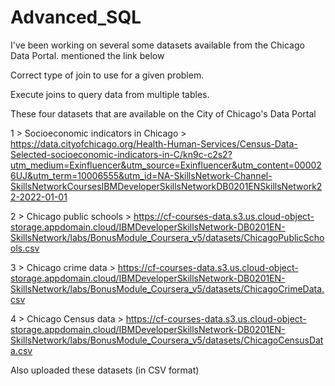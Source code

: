 # Advanced_SQL
I've been working on several some datasets available from the Chicago Data Portal. mentioned the link below

Correct type of join to use for a given problem.

Execute joins to query data from multiple tables.

These four datasets that are available on the City of Chicago's Data Portal

1 > Socioeconomic indicators in Chicago > https://data.cityofchicago.org/Health-Human-Services/Census-Data-Selected-socioeconomic-indicators-in-C/kn9c-c2s2?utm_medium=Exinfluencer&utm_source=Exinfluencer&utm_content=000026UJ&utm_term=10006555&utm_id=NA-SkillsNetwork-Channel-SkillsNetworkCoursesIBMDeveloperSkillsNetworkDB0201ENSkillsNetwork22-2022-01-01

2 > Chicago public schools > https://cf-courses-data.s3.us.cloud-object-storage.appdomain.cloud/IBMDeveloperSkillsNetwork-DB0201EN-SkillsNetwork/labs/BonusModule_Coursera_v5/datasets/ChicagoPublicSchools.csv

3 > Chicago crime data > https://cf-courses-data.s3.us.cloud-object-storage.appdomain.cloud/IBMDeveloperSkillsNetwork-DB0201EN-SkillsNetwork/labs/BonusModule_Coursera_v5/datasets/ChicagoCrimeData.csv

4 > Chicago Census data > https://cf-courses-data.s3.us.cloud-object-storage.appdomain.cloud/IBMDeveloperSkillsNetwork-DB0201EN-SkillsNetwork/labs/BonusModule_Coursera_v5/datasets/ChicagoCensusData.csv

Also uploaded these datasets (in CSV format)
